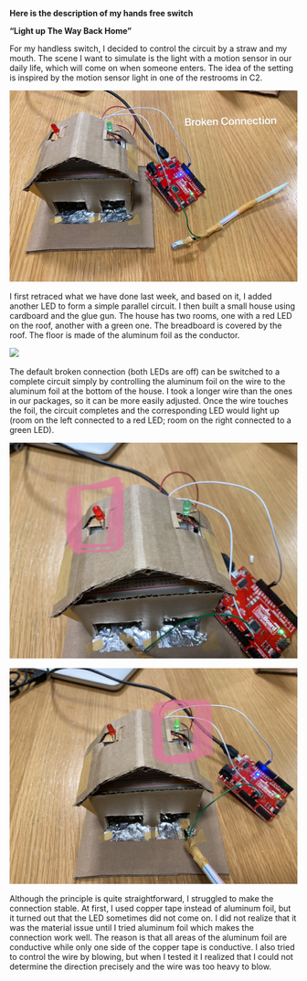 **Here is the description of my hands free switch**

**“Light up The Way Back Home”**

For my handless switch, I decided to control the circuit by a straw and my mouth. The scene I want to simulate is the light with a motion sensor in our daily life, which will come on when someone enters. The idea of the setting is inspired by the motion sensor light in one of the restrooms in C2.

![](BrokenConnection.jpeg)

I first retraced what we have done last week, and based on it, I added another LED to form a simple parallel circuit. I then built a small house using cardboard and the glue gun. The house has two rooms, one with a red LED on the roof, another with a green one. The breadboard is covered by the roof. The floor is made of the aluminum foil as the conductor.

![](Breadboard.jpeg)

The default broken connection (both LEDs are off) can be switched to a complete circuit simply by controlling the aluminum foil on the wire to the aluminum foil at the bottom of the house. I took a longer wire than the ones in our packages, so it can be more easily adjusted. Once the wire touches the foil, the circuit completes and the corresponding LED would light up (room on the left connected to a red LED; room on the right connected to a green LED).

![](RedLED.jpeg)

![](GreenLED.jpeg)

Although the principle is quite straightforward, I struggled to make the connection stable. At first, I used copper tape instead of aluminum foil, but it turned out that the LED sometimes did not come on. I did not realize that it was the material issue until I tried aluminum foil which makes the connection work well. The reason is that all areas of the aluminum foil are conductive while only one side of the copper tape is conductive. I also tried to control the wire by blowing, but when I tested it I realized that I could not determine the direction precisely and the wire was too heavy to blow.
